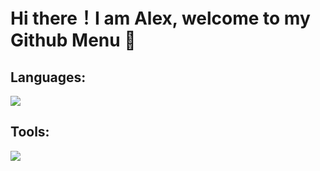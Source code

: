 # Hi there！I am Alex, welcome to my Github Menu 👋
<h2>Languages:</h2>
  <a href="https://skillicons.dev">
    <img src="https://skillicons.dev/icons?i=cpp,python,html,css,javascript,typescript,vue,vuetify" />
  </a>
<h2>Tools:</h2>
  <a href="https://skillicons.dev">
    <img src="https://skillicons.dev/icons?i=anaconda,git,gitlab,ubuntu,matlab,vscode,pinia,vite" />
  </a>
